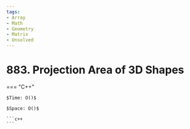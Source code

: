 ```yaml
---
tags:
- Array
- Math
- Geometry
- Matrix
- Unsolved
---
```



# 883. Projection Area of 3D Shapes

=== "C++"

    $Time: O()$

    $Space: O()$

    ```c++
    ```